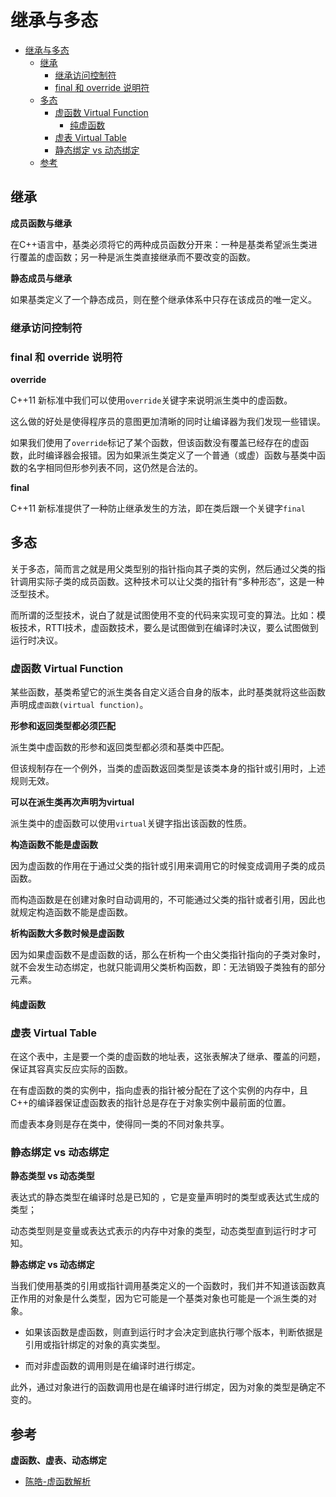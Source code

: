 # 继承与多态

- [继承与多态](#继承与多态)
  - [继承](#继承)
    - [继承访问控制符](#继承访问控制符)
    - [final 和 override 说明符](#final-和-override-说明符)
  - [多态](#多态)
    - [虚函数 Virtual Function](#虚函数-virtual-function)
      - [纯虚函数](#纯虚函数)
    - [虚表 Virtual Table](#虚表-virtual-table)
    - [静态绑定 vs 动态绑定](#静态绑定-vs-动态绑定)
  - [参考](#参考)

## 继承

**成员函数与继承**

在C++语言中，基类必须将它的两种成员函数分开来：一种是基类希望派生类进行覆盖的虚函数；另一种是派生类直接继承而不要改变的函数。

**静态成员与继承**

如果基类定义了一个静态成员，则在整个继承体系中只存在该成员的唯一定义。

### 继承访问控制符

### final 和 override 说明符

**override**

C++11 新标准中我们可以使用`override`关键字来说明派生类中的虚函数。

这么做的好处是使得程序员的意图更加清晰的同时让编译器为我们发现一些错误。

如果我们使用了`override`标记了某个函数，但该函数没有覆盖已经存在的虚函数，此时编译器会报错。因为如果派生类定义了一个普通（或虚）函数与基类中函数的名字相同但形参列表不同，这仍然是合法的。

**final**

C++11 新标准提供了一种防止继承发生的方法，即在类后跟一个关键字`final`

## 多态

关于多态，简而言之就是用父类型别的指针指向其子类的实例，然后通过父类的指针调用实际子类的成员函数。这种技术可以让父类的指针有“多种形态”，这是一种泛型技术。

而所谓的泛型技术，说白了就是试图使用不变的代码来实现可变的算法。比如：模板技术，RTTI技术，虚函数技术，要么是试图做到在编译时决议，要么试图做到运行时决议。

### 虚函数 Virtual Function

某些函数，基类希望它的派生类各自定义适合自身的版本，此时基类就将这些函数声明成`虚函数(virtual function)`。

**形参和返回类型都必须匹配**

派生类中虚函数的形参和返回类型都必须和基类中匹配。

但该规制存在一个例外，当类的虚函数返回类型是该类本身的指针或引用时，上述规则无效。

**可以在派生类再次声明为virtual**

派生类中的虚函数可以使用`virtual`关键字指出该函数的性质。

**构造函数不能是虚函数**

因为虚函数的作用在于通过父类的指针或引用来调用它的时候变成调用子类的成员函数。

而构造函数是在创建对象时自动调用的，不可能通过父类的指针或者引用，因此也就规定构造函数不能是虚函数。

**析构函数大多数时候是虚函数**

因为如果虚函数不是虚函数的话，那么在析构一个由父类指针指向的子类对象时，就不会发生动态绑定，也就只能调用父类析构函数，即：无法销毁子类独有的部分元素。

#### 纯虚函数

### 虚表 Virtual Table

在这个表中，主是要一个类的虚函数的地址表，这张表解决了继承、覆盖的问题，保证其容真实反应实际的函数。

在有虚函数的类的实例中，指向虚表的指针被分配在了这个实例的内存中，且C++的编译器保证虚函数表的指针总是存在于对象实例中最前面的位置。

而虚表本身则是存在类中，使得同一类的不同对象共享。

### 静态绑定 vs 动态绑定

**静态类型 vs 动态类型**

表达式的静态类型在编译时总是已知的 ，它是变量声明时的类型或表达式生成的类型；

动态类型则是变量或表达式表示的内存中对象的类型，动态类型直到运行时才可知。

**静态绑定 vs 动态绑定**

当我们使用基类的引用或指针调用基类定义的一个函数时，我们并不知道该函数真正作用的对象是什么类型，因为它可能是一个基类对象也可能是一个派生类的对象。

+ 如果该函数是虚函数，则直到运行时才会决定到底执行哪个版本，判断依据是引用或指针绑定的对象的真实类型。

+ 而对非虚函数的调用则是在编译时进行绑定。

此外，通过对象进行的函数调用也是在编译时进行绑定，因为对象的类型是确定不变的。

## 参考

**虚函数、虚表、动态绑定**

- [陈皓-虚函数解析](https://blog.csdn.net/haoel/article/details/1948051)
